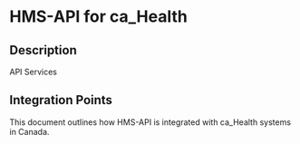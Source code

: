 # HMS-API for ca_Health

## Description

API Services

## Integration Points

This document outlines how HMS-API is integrated with ca_Health systems in Canada.
